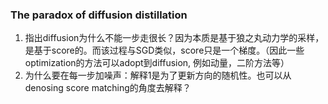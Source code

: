 ### The paradox of diffusion distillation
1. 指出diffusion为什么不能一步走很长？因为本质是基于狼之丸动力学的采样，是基于score的。而该过程与SGD类似，score只是一个梯度。（因此一些optimization的方法可以adopt到diffusion, 例如动量，二阶方法等）
2. 为什么要在每一步加噪声：解释1是为了更新方向的随机性。也可以从denosing score matching的角度去解释？